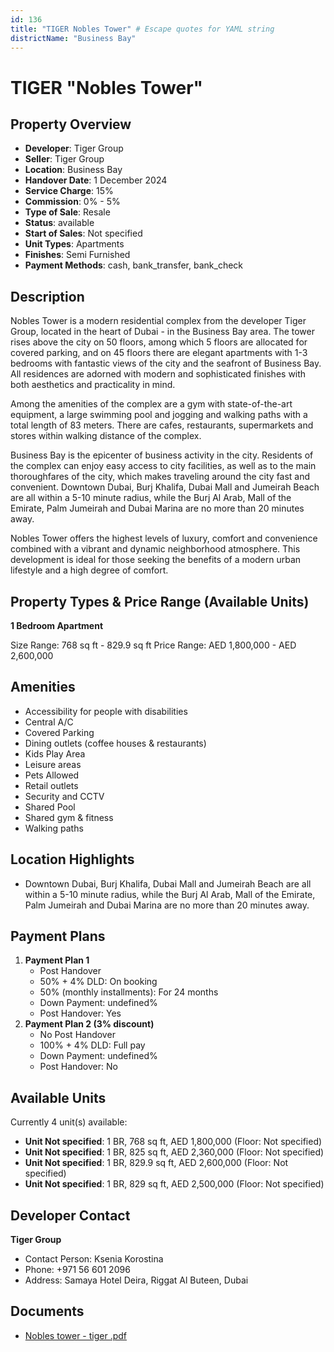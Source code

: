 ```yaml
---
id: 136
title: "TIGER Nobles Tower" # Escape quotes for YAML string
districtName: "Business Bay"
---
```


# TIGER "Nobles Tower"

## Property Overview
- **Developer**: Tiger Group
- **Seller**: Tiger Group
- **Location**: Business Bay
- **Handover Date**: 1 December 2024
- **Service Charge**: 15%
- **Commission**: 0% - 5%
- **Type of Sale**: Resale
- **Status**: available
- **Start of Sales**: Not specified
- **Unit Types**: Apartments
- **Finishes**: Semi Furnished
- **Payment Methods**: cash, bank_transfer, bank_check

## Description
Nobles Tower is a modern residential complex from the developer Tiger Group, located in the heart of Dubai - in the Business Bay area. The tower rises above the city on 50 floors, among which 5 floors are allocated for covered parking, and on 45 floors there are elegant apartments with 1-3 bedrooms with fantastic views of the city and the seafront of Business Bay. All residences are adorned with modern and sophisticated finishes with both aesthetics and practicality in mind.

 Among the amenities of the complex are a gym with state-of-the-art equipment, a large swimming pool and jogging and walking paths with a total length of 83 meters. There are cafes, restaurants, supermarkets and stores within walking distance of the complex.

Business Bay is the epicenter of business activity in the city. Residents of the complex can enjoy easy access to city facilities, as well as to the main thoroughfares of the city, which makes traveling around the city fast and convenient. Downtown Dubai, Burj Khalifa, Dubai Mall and Jumeirah Beach are all within a 5-10 minute radius, while the Burj Al Arab, Mall of the Emirate, Palm Jumeirah and Dubai Marina are no more than 20 minutes away.

 Nobles Tower offers the highest levels of luxury, comfort and convenience combined with a vibrant and dynamic neighborhood atmosphere. This development is ideal for those seeking the benefits of a modern urban lifestyle and a high degree of comfort.

## Property Types & Price Range (Available Units)
**1 Bedroom Apartment**

Size Range: 768 sq ft - 829.9 sq ft
Price Range: AED 1,800,000 - AED 2,600,000

## Amenities
- Accessibility for people with disabilities
- Central A/C
- Covered Parking
- Dining outlets  (coffee houses & restaurants)
- Kids Play Area
- Leisure areas
- Pets Allowed
- Retail outlets
- Security and CCTV
- Shared Pool
- Shared gym & fitness
- Walking paths

## Location Highlights
- Downtown Dubai, Burj Khalifa, Dubai Mall and Jumeirah Beach are all within a 5-10 minute radius, while the Burj Al Arab, Mall of the Emirate, Palm Jumeirah and Dubai Marina are no more than 20 minutes away.

## Payment Plans
1. **Payment Plan 1**
   - Post Handover
   - 50% + 4% DLD: On booking
   - 50% (monthly installments): For 24 months
   - Down Payment: undefined%
   - Post Handover: Yes
2. **Payment Plan 2 (3% discount)**
   - No Post Handover
   - 100% + 4% DLD: Full pay
   - Down Payment: undefined%
   - Post Handover: No

## Available Units
Currently 4 unit(s) available:
- **Unit Not specified**: 1 BR, 768 sq ft, AED 1,800,000 (Floor: Not specified)
- **Unit Not specified**: 1 BR, 825 sq ft, AED 2,360,000 (Floor: Not specified)
- **Unit Not specified**: 1 BR, 829.9 sq ft, AED 2,600,000 (Floor: Not specified)
- **Unit Not specified**: 1 BR, 829 sq ft, AED 2,500,000 (Floor: Not specified)

## Developer Contact
**Tiger Group**
- Contact Person: Ksenia Korostina
- Phone: +971 56 601 2096
- Address: Samaya Hotel Deira, Riggat Al Buteen, Dubai

## Documents
- [Nobles tower - tiger .pdf](https://cdn.geniemap.net/2023/06/22/pm9Ow5Z7aiE2EWN320zvsXNOFawS0x4pXCfNkwDc.pdf)

